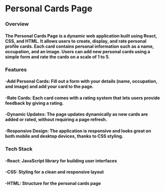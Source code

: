# Personal Cards Page

### Overview
#### The Personal Cards Page is a dynamic web application built using React, CSS, and HTML. It allows users to create, display, and rate personal profile cards. Each card contains personal information such as a name, occupation, and an image. Users can add new personal cards using a simple form and rate the cards on a scale of 1 to 5.

### Features
#### -Add Personal Cards: Fill out a form with your details (name, occupation, and image) and add your card to the page.
#### -Rate Cards: Each card comes with a rating system that lets users provide feedback by giving a rating.
#### -Dynamic Updates: The page updates dynamically as new cards are added or rated, without requiring a page refresh.
#### -Responsive Design: The application is responsive and looks great on both mobile and desktop devices, thanks to CSS styling.

### Tech Stack
#### -React: JavaScript library for building user interfaces
#### -CSS: Styling for a clean and responsive layout
#### -HTML: Structure for the personal cards page
